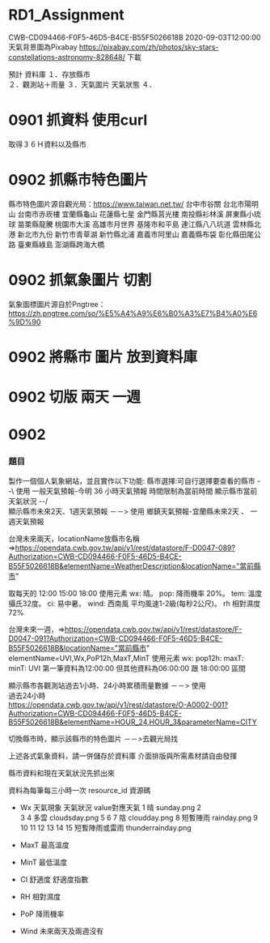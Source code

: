 # RD1_Assignment
CWB-CD094466-F0F5-46D5-B4CE-B55F5026618B
2020-09-03T12:00:00
天氣背景圖為Pixabay https://pixabay.com/zh/photos/sky-stars-constellations-astronomy-828648/ 下載

預計
資料庫
１．存放縣市  
２．觀測站＋雨量
３．天氣圖片  天氣狀態
４．
# 0901 抓資料  使用curl
取得３６Ｈ資料以及縣市

# 0902 抓縣市特色圖片
縣市特色圖片源自觀光局：https://www.taiwan.net.tw/
台中市谷關
台北市陽明山
台南市赤崁樓
宜蘭縣龜山
花蓮縣七星
金門縣莒光樓
南投縣衫林溪
屏東縣小琉球
苗栗縣龍騰
桃園市大溪
高雄市月世界
基隆市和平島
連江縣八八坑道
雲林縣北港
新北市九份
新竹市青草湖
新竹縣北浦
嘉義市阿里山
嘉義縣布袋
彰化縣田尾公路
臺東縣綠島
澎湖縣跨海大橋

# 0902 抓氣象圖片  切割
氣象圖標圖片源自於Pngtree：https://zh.pngtree.com/so/%E5%A4%A9%E6%B0%A3%E7%B4%A0%E6%9D%90

# 0902 將縣市 圖片 放到資料庫

# 0902 切版  兩天  一週

# 0902 


### 題目

製作一個個人氣象網站，並且實作以下功能:
縣市選擇:可自行選擇要查看的縣市               --\  使用   一般天氣預報-今明 36 小時天氣預報  時間限制為當前時間
顯示縣市當前天氣狀況                        --/  
顯示縣市未來2天、1週天氣預報                     －－> 使用  鄉鎮天氣預報-宜蘭縣未來2天 、 一週天氣預報


台灣未來兩天，locationName放縣市名稱=>https://opendata.cwb.gov.tw/api/v1/rest/datastore/F-D0047-089?Authorization=CWB-CD094466-F0F5-46D5-B4CE-B55F5026618B&elementName=WeatherDescription&locationName="當前縣市"

取每天的 12:00  15:00  18:00
使用元素
wx: 晴。
pop: 降雨機率 20%。
tem: 溫度攝氏32度。
ci: 易中暑。
wind: 西南風 平均風速1-2級(每秒2公尺)。
rh 相對濕度72%



台灣未來一週，=>https://opendata.cwb.gov.tw/api/v1/rest/datastore/F-D0047-091?Authorization=CWB-CD094466-F0F5-46D5-B4CE-B55F5026618B&locationName="當前縣市"
elementName=UVI,Wx,PoP12h,MaxT,MinT
使用元素
wx:
pop12h:
maxT:
minT:
UVI
第一筆資料為12:00:00
但其他資料為06:00:00   跟  18:00:00 區間




顯示縣市各觀測站過去1小時、24小時累積雨量數據       －－> 使用  
過去24小時  
https://opendata.cwb.gov.tw/api/v1/rest/datastore/O-A0002-001?Authorization=CWB-CD094466-F0F5-46D5-B4CE-B55F5026618B&elementName=HOUR_24,HOUR_3&parameterName=CITY

切換縣市時，顯示該縣市的特色圖片                －－>去觀光局找

上述各式氣象資料，請一併儲存於資料庫
介面排版與所需素材請自由發揮



縣市資料和現在天氣狀況先抓出來

資料為每筆每三小時一次
resource_id  資源碼



* Wx 天氣現象  天氣狀況
value對應天氣
1  晴                sunday.png
2  
3
4  多雲              cloudsday.png
5
6
7  陰                cloudday.png
8  短暫陣雨           rainday.png
9
10
11
12
13
14
15  短暫陣雨或雷雨      thunderrainday.png

* MaxT 最高溫度


* MinT 最低溫度
* CI 舒適度
舒適度指數
* RH 相對濕度


* PoP 降雨機率 

* Wind 未來兩天及兩週沒有